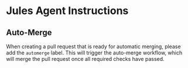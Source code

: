 # Jules Agent Instructions

## Auto-Merge

When creating a pull request that is ready for automatic merging, please add the `automerge` label. This will trigger the auto-merge workflow, which will merge the pull request once all required checks have passed.
